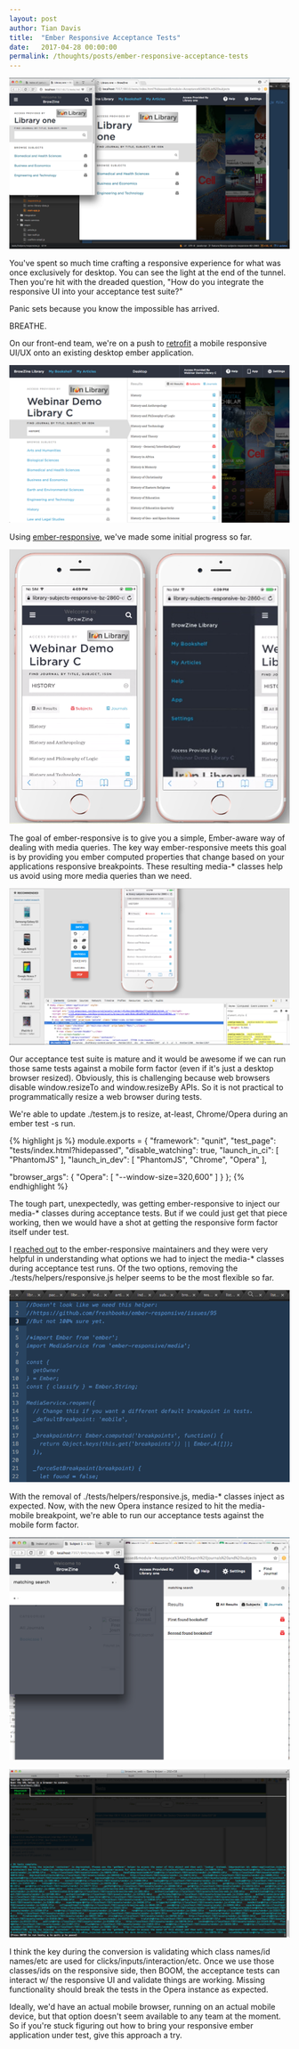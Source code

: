 ```yaml
---
layout: post
author: Tian Davis
title:  "Ember Responsive Acceptance Tests"
date:   2017-04-28 00:00:00
permalink: /thoughts/posts/ember-responsive-acceptance-tests
---
```


![ember-responsive acceptance tests](/images/ember-responsive-acceptance-tests-2.png)

You've spent so much time crafting a responsive experience for what was once exclusively for desktop. You can see the light at the end of the tunnel. Then you're hit with the dreaded question, "How do you integrate the responsive UI into your acceptance test suite?"

Panic sets because you know the impossible has arrived.

BREATHE.

On our front-end team, we're on a push to [retrofit][1] a mobile responsive UI/UX onto an existing desktop ember application.

![ember-responsive acceptance tests](/images/ember-responsive-acceptance-tests-4.png)

Using [ember-responsive][2], we've made some initial progress so far.

![ember-responsive acceptance tests](/images/ember-responsive-acceptance-tests-5.png)

The goal of ember-responsive is to give you a simple, Ember-aware way of dealing with media queries. The key way ember-responsive meets this goal is by providing you ember computed properties that change based on your applications responsive breakpoints. These resulting media-* classes help us avoid using more media queries than we need.

![ember-responsive acceptance tests](/images/ember-responsive-acceptance-tests-6.png)

Our acceptance test suite is mature and it would be awesome if we can run those same tests against a mobile form factor (even if it's just a desktop browser resized). Obviously, this is challenging because web browsers disable window.resizeTo and window.resizeBy APIs. So it is not practical to programmatically resize a web browser during tests.

We're able to update ./testem.js to resize, at-least, Chrome/Opera during an ember test -s run.

{% highlight js %}
module.exports = {
  "framework": "qunit",
  "test_page": "tests/index.html?hidepassed",
  "disable_watching": true,
  "launch_in_ci": [
    "PhantomJS"
  ],
  "launch_in_dev": [
    "PhantomJS",
    "Chrome",
    "Opera"
  ],

  "browser_args": {
    "Opera": [
      "--window-size=320,600"
    ]
  }
};
{% endhighlight %}

The tough part, unexpectedly, was getting ember-responsive to inject our media-* classes during acceptance tests. But if we could just get that piece working, then we would have a shot at getting the responsive form factor itself under test.

I [reached out][3] to the ember-responsive maintainers and they were very helpful in understanding what options we had to inject the media-* classes during acceptance test runs. Of the two options, removing the ./tests/helpers/responsive.js helper seems to be the most flexible so far.

![ember-responsive acceptance tests](/images/ember-responsive-acceptance-tests-9.png)

With the removal of ./tests/helpers/responsive.js, media-* classes inject as expected. Now, with the new Opera instance resized to hit the media-mobile breakpoint, we're able to run our acceptance tests against the mobile form factor.

![ember-responsive acceptance tests](/images/ember-responsive-acceptance-tests-1.png)

![ember-responsive acceptance tests](/images/ember-responsive-acceptance-tests-3.png)

I think the key during the conversion is validating which class names/id names/etc are used for clicks/inputs/interaction/etc. Once we use those classes/ids on the responsive side, then BOOM, the acceptance tests can interact w/ the responsive UI and validate things are working. Missing functionality should break the tests in the Opera instance as expected.

Ideally, we'd have an actual mobile browser, running on an actual mobile device, but that option doesn't seem available to any team at the moment. So if you're stuck figuring out how to bring your responsive ember application under test, give this approach a try.


[1]: http://webstandardssherpa.com/reviews/responsive-retrofitting/
[2]: https://github.com/freshbooks/ember-responsive/
[3]: https://github.com/freshbooks/ember-responsive/issues/95
